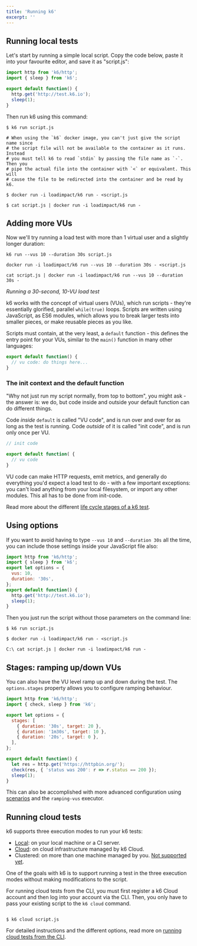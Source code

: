 ```yaml
---
title: 'Running k6'
excerpt: ''
---
```


## Running local tests

Let's start by running a simple local script. Copy the code below, paste it into your
favourite editor, and save it as "script.js":

<div class="code-group" data-props='{"labels": ["script.js"], "lineNumbers": [true]}'>

```javascript
import http from 'k6/http';
import { sleep } from 'k6';

export default function() {
  http.get('http://test.k6.io');
  sleep(1);
}
```

</div>

Then run k6 using this command:

<div class="code-group" data-props='{"labels": ["CLI", "Docker", "Docker in Win PowerShell"]}'>

```shell
$ k6 run script.js
```

```shell
# When using the `k6` docker image, you can't just give the script name since
# the script file will not be available to the container as it runs. Instead
# you must tell k6 to read `stdin` by passing the file name as `-`. Then you
# pipe the actual file into the container with `<` or equivalent. This will
# cause the file to be redirected into the container and be read by k6.

$ docker run -i loadimpact/k6 run - <script.js
```

```shell
$ cat script.js | docker run -i loadimpact/k6 run -
```

</div>

## Adding more VUs

Now we'll try running a load test with more than 1 virtual user and a slightly longer duration:

<div class="code-group" data-props='{"labels": ["CLI", "Docker", "Docker in Win PowerShell"]}'>

```shell
k6 run --vus 10 --duration 30s script.js
```

```shell
docker run -i loadimpact/k6 run --vus 10 --duration 30s - <script.js
```

```shell
cat script.js | docker run -i loadimpact/k6 run --vus 10 --duration 30s -
```

</div>

_Running a 30-second, 10-VU load test_

k6 works with the concept of virtual users (VUs), which run scripts - they're essentially
glorified, parallel `while(true)` loops. Scripts are written using JavaScript, as ES6 modules,
which allows you to break larger tests into smaller pieces, or make reusable pieces as you like.

Scripts must contain, at the very least, a `default` function - this defines the entry point for
your VUs, similar to the `main()` function in many other languages:

<div class="code-group" data-props='{"labels": []}'>

```javascript
export default function() {
  // vu code: do things here...
}
```

</div>

### The init context and the default function

"Why not just run my script normally, from top to bottom", you might ask - the answer is: we do,
but code inside and outside your default function can do different things.

Code _inside_ `default` is called "VU code", and is run over and over for as long as the test is
running. Code _outside_ of it is called "init code", and is run only once per VU.

<div class="code-group" data-props='{"labels": [""]}'>

```js
// init code

export default function( {
  // vu code
}

```

</div>

VU code can make HTTP requests, emit metrics, and generally do everything you'd expect a load test
to do - with a few important exceptions: you can't load anything from your local filesystem, or
import any other modules. This all has to be done from init-code.

Read more about the different [life cycle stages of a k6 test](/using-k6/test-life-cycle).


## Using options

If you want to avoid having to type `--vus 10` and `--duration 30s` all the time, you can include
those settings inside your JavaScript file also:

<div class="code-group" data-props='{"labels": ["script.js"], "lineNumbers": [true]}'>

```javascript
import http from 'k6/http';
import { sleep } from 'k6';
export let options = {
  vus: 10,
  duration: '30s',
};
export default function() {
  http.get('http://test.k6.io');
  sleep(1);
}
```

</div>

Then you just run the script without those parameters on the command line:

<div class="code-group" data-props='{"labels": ["CLI", "Docker", "Docker in Win PowerShell"]}'>

```shell
$ k6 run script.js
```

```shell
$ docker run -i loadimpact/k6 run - <script.js
```

```shell
C:\ cat script.js | docker run -i loadimpact/k6 run -
```

</div>

## Stages: ramping up/down VUs

You can also have the VU level ramp up and down during the test. The `options.stages` property
allows you to configure ramping behaviour.

<div class="code-group" data-props='{"labels": ["stages.js"], "lineNumbers": [true]}'>

```javascript
import http from 'k6/http';
import { check, sleep } from 'k6';

export let options = {
  stages: [
    { duration: '30s', target: 20 },
    { duration: '1m30s', target: 10 },
    { duration: '20s', target: 0 },
  ],
};

export default function() {
  let res = http.get('https://httpbin.org/');
  check(res, { 'status was 200': r => r.status == 200 });
  sleep(1);
}
```

</div>

This can also be accomplished with more advanced configuration using
[scenarios](/using-k6/scenarios) and the `ramping-vus` executor.

## Running cloud tests

k6 supports three execution modes to run your k6 tests:

- [Local](#running-local-tests): on your local machine or a CI server.
- [Cloud](/cloud): on cloud infrastructure managed by k6 Cloud.
- Clustered: on more than one machine managed by you. [Not supported yet](https://github.com/loadimpact/k6/issues/140).

One of the goals with k6 is to support running a test in the three execution modes without making modifications to the script.

For running cloud tests from the CLI, you must first register a k6 Cloud account and then log into your account via the CLI. Then, you only have to pass your existing script to the `k6 cloud` command.

<div class="code-group" data-props='{"labels": ["Running a cloud test"]}'>

```shell

$ k6 cloud script.js

```

</div>

For detailed instructions and the different options, read more on [running cloud tests from the CLI](/cloud/creating-and-running-a-test/cloud-tests-from-the-cli).
